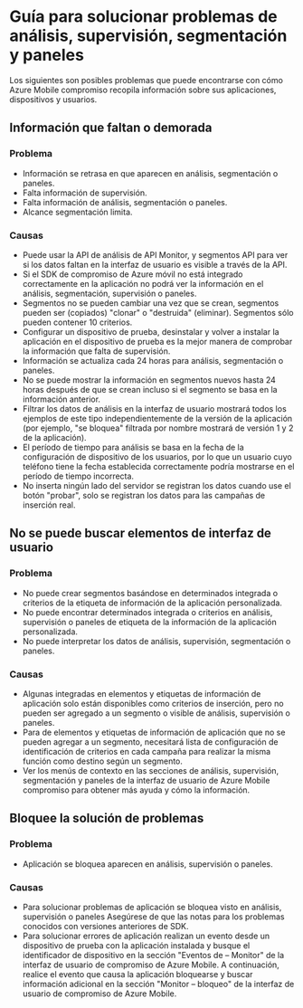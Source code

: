 <properties 
   pageTitle="Azure compromiso móvil guía - análisis de solución de problemas" 
   description="Solución de problemas de análisis, supervisión, segmentación y paneles en Azure Mobile compromiso" 
   services="mobile-engagement" 
   documentationCenter="" 
   authors="piyushjo" 
   manager="dwrede" 
   editor=""/>

<tags
   ms.service="mobile-engagement"
   ms.devlang="na"
   ms.topic="article"
   ms.tgt_pltfrm="mobile-multiple"
   ms.workload="mobile" 
   ms.date="08/19/2016"
   ms.author="piyushjo"/>

# <a name="troubleshooting-guide-for-analytics-monitoring-segmentation-and-dashboard-issues"></a>Guía para solucionar problemas de análisis, supervisión, segmentación y paneles

Los siguientes son posibles problemas que puede encontrarse con cómo Azure Mobile compromiso recopila información sobre sus aplicaciones, dispositivos y usuarios.

## <a name="missingdelayed-information"></a>Información que faltan o demorada

### <a name="issue"></a>Problema
- Información se retrasa en que aparecen en análisis, segmentación o paneles.
- Falta información de supervisión.
- Falta información de análisis, segmentación o paneles.
- Alcance segmentación limita.

### <a name="causes"></a>Causas

- Puede usar la API de análisis de API Monitor, y segmentos API para ver si los datos faltan en la interfaz de usuario es visible a través de la API.
- Si el SDK de compromiso de Azure móvil no está integrado correctamente en la aplicación no podrá ver la información en el análisis, segmentación, supervisión o paneles.
- Segmentos no se pueden cambiar una vez que se crean, segmentos pueden ser (copiados) "clonar" o "destruida" (eliminar). Segmentos sólo pueden contener 10 criterios.
- Configurar un dispositivo de prueba, desinstalar y volver a instalar la aplicación en el dispositivo de prueba es la mejor manera de comprobar la información que falta de supervisión.
- Información se actualiza cada 24 horas para análisis, segmentación o paneles.
- No se puede mostrar la información en segmentos nuevos hasta 24 horas después de que se crean incluso si el segmento se basa en la información anterior.
- Filtrar los datos de análisis en la interfaz de usuario mostrará todos los ejemplos de este tipo independientemente de la versión de la aplicación (por ejemplo, "se bloquea" filtrada por nombre mostrará de versión 1 y 2 de la aplicación).
- El período de tiempo para análisis se basa en la fecha de la configuración de dispositivo de los usuarios, por lo que un usuario cuyo teléfono tiene la fecha establecida correctamente podría mostrarse en el período de tiempo incorrecta.
- No inserta ningún lado del servidor se registran los datos cuando use el botón "probar", solo se registran los datos para las campañas de inserción real.

## <a name="cant-locate-items-in-ui"></a>No se puede buscar elementos de interfaz de usuario

### <a name="issue"></a>Problema
- No puede crear segmentos basándose en determinados integrada o criterios de la etiqueta de información de la aplicación personalizada.
- No puede encontrar determinados integrada o criterios en análisis, supervisión o paneles de etiqueta de la información de la aplicación personalizada.
- No puede interpretar los datos de análisis, supervisión, segmentación o paneles.

### <a name="causes"></a>Causas

- Algunas integradas en elementos y etiquetas de información de aplicación solo están disponibles como criterios de inserción, pero no pueden ser agregado a un segmento o visible de análisis, supervisión o paneles. 
- Para de elementos y etiquetas de información de aplicación que no se pueden agregar a un segmento, necesitará lista de configuración de identificación de criterios en cada campaña para realizar la misma función como destino según un segmento.
- Ver los menús de contexto en las secciones de análisis, supervisión, segmentación y paneles de la interfaz de usuario de Azure Mobile compromiso para obtener más ayuda y cómo la información.

## <a name="crash-troubleshooting"></a>Bloquee la solución de problemas

### <a name="issue"></a>Problema
- Aplicación se bloquea aparecen en análisis, supervisión o paneles.

### <a name="causes"></a>Causas

- Para solucionar problemas de aplicación se bloquea visto en análisis, supervisión o paneles Asegúrese de que las notas para los problemas conocidos con versiones anteriores de SDK.
- Para solucionar errores de aplicación realizan un evento desde un dispositivo de prueba con la aplicación instalada y busque el identificador de dispositivo en la sección "Eventos de – Monitor" de la interfaz de usuario de compromiso de Azure Mobile. A continuación, realice el evento que causa la aplicación bloquearse y buscar información adicional en la sección "Monitor – bloqueo" de la interfaz de usuario de compromiso de Azure Mobile. 

 
